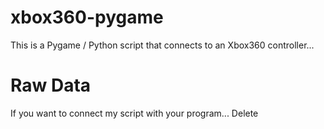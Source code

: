 # xbox360-pygame
This is a Pygame / Python script that connects to an Xbox360 controller...

# Raw Data
If you want to connect my script with your program...
Delete
